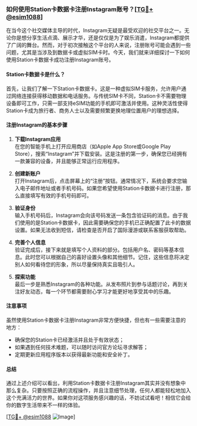 ### 如何使用Station卡数据卡注册Instagram账号？[[TG💪+ @esim1088](https://t.me/s/esim1088)]

在当今这个社交媒体主导的时代，Instagram无疑是最受欢迎的社交平台之一。无论你是想分享生活点滴、展示才华，还是仅仅是为了娱乐消遣，Instagram都提供了广阔的舞台。然而，对于初次接触这个平台的人来说，注册账号可能会遇到一些问题，尤其是当涉及到数据卡或虚拟SIM卡时。今天，我们就来详细探讨一下如何使用Station卡数据卡成功注册Instagram账号。

#### Station卡数据卡是什么？

首先，让我们了解一下Station卡数据卡。这是一种虚拟SIM卡服务，允许用户通过网络连接获得移动数据和电话服务。与传统SIM卡不同，Station卡不需要物理设备即可工作，只需一部支持eSIM功能的手机即可激活并使用。这种灵活性使得Station卡成为旅行者、商务人士以及需要频繁更换地理位置用户的理想选择。

#### 注册Instagram的基本步骤

1. **下载Instagram应用**  
   在您的智能手机上打开应用商店（如Apple App Store或Google Play Store），搜索“Instagram”并下载安装。这是注册的第一步，确保您已经拥有一款兼容的设备，并且能够正常运行应用程序。

2. **创建新账户**  
   打开Instagram后，点击屏幕上的“注册”按钮。通常情况下，系统会要求您输入电子邮件地址或者手机号码。如果您希望使用Station卡数据卡进行注册，那么直接填写有效的手机号码即可。

3. **验证身份**  
   输入手机号码后，Instagram会向该号码发送一条包含验证码的消息。由于我们使用的是Station卡数据卡，因此需要确保您的手机已正确配置了此卡的数据设置。如果无法收到短信，请检查是否开启了国际漫游或联系客服获取帮助。

4. **完善个人信息**  
   验证完成后，接下来就是填写个人资料的部分。包括用户名、密码等基本信息。此时您可以根据自己的喜好设置头像和其他细节。记住，这些信息将决定别人如何看待您的形象，所以尽量保持真实且吸引人。

5. **探索功能**  
   最后一步是熟悉Instagram的各种功能。从发布照片到参与话题讨论，再到关注好友动态，每一个环节都需要耐心学习才能更好地享受其中的乐趣。

#### 注意事项

虽然使用Station卡数据卡注册Instagram非常方便快捷，但也有一些需要注意的地方：

- 确保您的Station卡已经激活并且处于有效状态；
- 如果遇到任何技术难题，可以随时访问官方论坛寻求解答；
- 定期更新应用程序版本以获得最新功能和安全补丁。

#### 总结

通过上述介绍可以看出，利用Station卡数据卡注册Instagram其实并没有想象中那么复杂。只要按照正确的流程操作，并且注意细节处理，任何人都能轻松地加入这个充满活力的世界。如果你对这项服务感兴趣的话，不妨试试看吧！相信它会给你的数字生活带来不一样的体验。

[[TG💪+ @esim1088](https://t.me/s/esim1088) ![Image](https://i.postimg.cc/4NQfJmqS/Snipaste-2025-05-13-00-14-12.png)]
